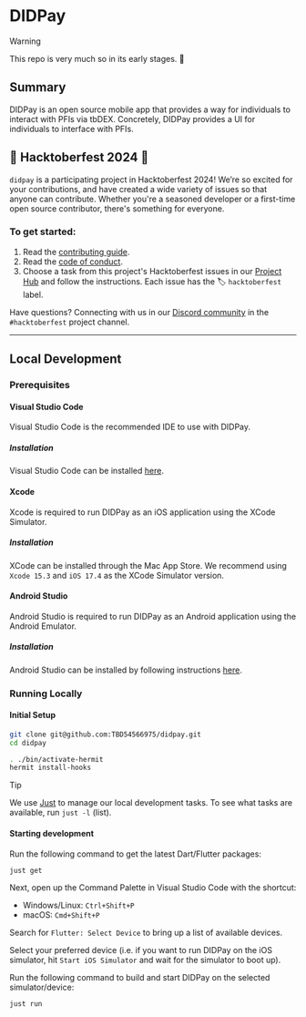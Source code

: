 # DIDPay

> [!WARNING]
> This repo is very much so in its early stages. 🚧

## Summary

DIDPay is an open source mobile app that provides a way for individuals to interact with PFIs via tbDEX. Concretely, DIDPay provides a UI for individuals to interface with PFIs.

## 🎉 Hacktoberfest 2024 🎉

`didpay` is a participating project in Hacktoberfest 2024! We’re so excited for your contributions, and have created a wide variety of issues so that anyone can contribute. Whether you're a seasoned developer or a first-time open source contributor, there's something for everyone.

### To get started:
1. Read the [contributing guide](https://github.com/TBD54566975/didpay/blob/main/CONTRIBUTING.md).
2. Read the [code of conduct](https://github.com/TBD54566975/didpay/blob/main/CODE_OF_CONDUCT.md).
3. Choose a task from this project's Hacktoberfest issues in our [Project Hub](https://github.com/TBD54566975/didpay/issues/298) and follow the instructions. Each issue has the 🏷️ `hacktoberfest` label.

Have questions? Connecting with us in our [Discord community](https://discord.gg/tbd) in the `#hacktoberfest` project channel.

---

## Local Development

### Prerequisites

#### Visual Studio Code

Visual Studio Code is the recommended IDE to use with DIDPay.

##### Installation

Visual Studio Code can be installed [here](https://code.visualstudio.com/download).

#### Xcode

Xcode is required to run DIDPay as an iOS application using the XCode Simulator.

##### Installation

XCode can be installed through the Mac App Store. We recommend using `Xcode 15.3` and `iOS 17.4` as the XCode Simulator version.

#### Android Studio

Android Studio is required to run DIDPay as an Android application using the Android Emulator.

##### Installation

Android Studio can be installed by following instructions [here](https://developer.android.com/studio/install).

### Running Locally

#### Initial Setup

```bash
git clone git@github.com:TBD54566975/didpay.git
cd didpay

. ./bin/activate-hermit
hermit install-hooks
```

> [!TIP]
> We use [Just](https://github.com/casey/just) to manage our local development tasks. To see what tasks are available, run `just -l` (list).

#### Starting development

Run the following command to get the latest Dart/Flutter packages:

```bash
just get
```

Next, open up the Command Palette in Visual Studio Code with the shortcut:

- Windows/Linux: `Ctrl+Shift+P`
- macOS: `Cmd+Shift+P`

Search for `Flutter: Select Device` to bring up a list of available devices.

Select your preferred device (i.e. if you want to run DIDPay on the iOS simulator, hit `Start iOS Simulator` and wait for the simulator to boot up).

Run the following command to build and start DIDPay on the selected simulator/device:

```bash
just run
```
